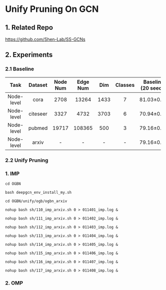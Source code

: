# Unify Pruning On GCN
## 1. Related Repo

https://github.com/Shen-Lab/SS-GCNs

## 2. Experiments

### 2.1 Baseline

| Task | Dataset | Node Num | Edge Num | Dim | Classes | Baseline (20 seeds) | Avg Epoch |
| :---:| :---: | :---: | :---: | :---: |:---: |:---: |:---: |
| Node-level | cora    | 2708 |  13264  | 1433 | 7 | 81.03±0.64 | 236.10 |
| Node-level | citeseer| 3327 |  4732   | 3703 | 6 | 70.94±0.77 | 236.95 |
| Node-level | pubmed  |19717 | 108365  | 500  | 3 | 79.16±0.19 | 152.15 |
| Node-level | arxiv   | -    | -   | -   | -  | 79.16±0.19 | 152.15 |


### 2.2 Unify Pruning

### 1. IMP

`cd OGBN`

`bash deepgcn_env_install_my.sh`

`cd OGBN/unify/ogb/ogbn_arxiv`

`nohup bash sh/110_imp_arxiv.sh 0 > 011401_imp.log &`

`nohup bash sh/111_imp_arxiv.sh 0 > 011402_imp.log &`

`nohup bash sh/112_imp_arxiv.sh 0 > 011403_imp.log &`

`nohup bash sh/113_imp_arxiv.sh 0 > 011404_imp.log &`

`nohup bash sh/114_imp_arxiv.sh 0 > 011405_imp.log &`

`nohup bash sh/115_imp_arxiv.sh 0 > 011406_imp.log &`

`nohup bash sh/116_imp_arxiv.sh 0 > 011407_imp.log &`

`nohup bash sh/117_imp_arxiv.sh 0 > 011408_imp.log &`



### 2. OMP
